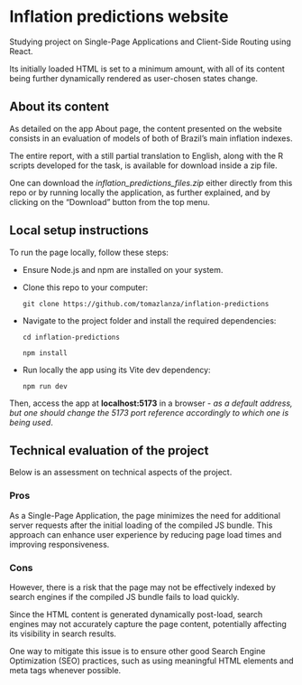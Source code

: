 
# Inflation predictions website

Studying project on Single-Page Applications and Client-Side Routing using React. 

Its initially loaded HTML is set to a minimum amount, with all of its content being further dynamically rendered as user-chosen states change.

## About its content

As detailed on the app About page, the content presented on the website consists in an evaluation of models of both of Brazil’s main inflation indexes. 

The entire report, with a still partial translation to English, along with the R scripts developed for the task, is available for download inside a zip file.

One can download the *inflation_predictions_files.zip* either directly from this repo or by running locally the application, as further explained, and by clicking on the “Download” button from the top menu.

## Local setup instructions

To run the page locally, follow these steps:

* Ensure Node.js and npm are installed on your system.

* Clone this repo to your computer:

  ``` git clone https://github.com/tomazlanza/inflation-predictions ```

* Navigate to the project folder and install the required dependencies:

  ``` cd inflation-predictions ```

  ``` npm install ```

* Run locally the app using its Vite dev dependency:

  ``` npm run dev ```

Then, access the app at **localhost:5173** in a browser - _as a default address, but one should change the 5173 port reference accordingly to which one is being used_.

## Technical evaluation of the project

Below is an assessment on technical aspects of the project.

### Pros

As a Single-Page Application, the page minimizes the need for additional server requests after the initial loading of the compiled JS bundle. This approach can enhance user experience by reducing page load times and improving responsiveness.

### Cons

However, there is a risk that the page may not be effectively indexed by search engines if the compiled JS bundle fails to load quickly.

Since the HTML content is generated dynamically post-load, search engines may not accurately capture the page content, potentially affecting its visibility in search results.

One way to mitigate this issue is to ensure other good Search Engine Optimization (SEO) practices, such as using meaningful HTML elements and meta tags whenever possible.
